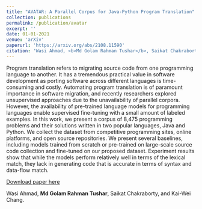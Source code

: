 ```yaml
---
title: "AVATAR: A Parallel Corpus for Java-Python Program Translation"
collection: publications
permalink: /publication/avatar
excerpt: ''
date: 01-01-2021
venue: 'arXiv'
paperurl: 'https://arxiv.org/abs/2108.11590'
citation: 'Wasi Ahmad, <b>Md Golam Rahman Tushar</b>, Saikat Chakraborty, and Kai-Wei Chang.'
---
```

Program translation refers to migrating source code from one programming language to another. It has a tremendous practical value in software development as porting software across different languages is time-consuming and costly. Automating program translation is of paramount importance in software migration, and recently researchers explored unsupervised approaches due to the unavailability of parallel corpora. However, the availability of pre-trained language models for programming languages enable supervised fine-tuning with a small amount of labeled examples. In this work, we present a corpus of 8,475 programming problems and their solutions written in two popular languages, Java and Python. We collect the dataset from competitive programming sites, online platforms, and open source repositories. We present several baselines, including models trained from scratch or pre-trained on large-scale source code collection and fine-tuned on our proposed dataset. Experiment results show that while the models perform relatively well in terms of the lexical match, they lack in generating code that is accurate in terms of syntax and data-flow match.

[Download paper here](https://arxiv.org/pdf/2108.11590)

Wasi Ahmad, <b>Md Golam Rahman Tushar</b>, Saikat Chakraborty, and Kai-Wei Chang.